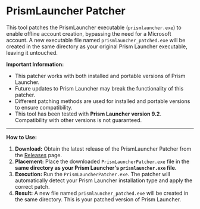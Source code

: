 # PrismLauncher Patcher

This tool patches the PrismLauncher executable (`prismlauncher.exe`) to enable offline account creation, bypassing the need for a Microsoft account.
A new executable file named `prismlauncher_patched.exe` will be created in the same directory as your original Prism Launcher executable, leaving it untouched.

**Important Information:**

* This patcher works with both installed and portable versions of Prism Launcher.
* Future updates to Prism Launcher may break the functionality of this patcher.
* Different patching methods are used for installed and portable versions to ensure compatibility.
* This tool has been tested with **Prism Launcher version 9.2**. Compatibility with other versions is not guaranteed.


---

**How to Use:**

1.  **Download:** Obtain the latest release of the PrismLauncher Patcher from the [Releases](https://github.com/D3MY-1/PrismLauncherPatcher/releases) page.
2.  **Placement:** Place the downloaded `PrismLauncherPatcher.exe` file in the **same directory as your Prism Launcher's `prismlauncher.exe` file.**
3.  **Execution:** Run the `PrismLauncherPatcher.exe`. The patcher will automatically detect your Prism Launcher installation type and apply the correct patch.
4.  **Result:** A new file named `prismlauncher_patched.exe` will be created in the same directory. This is your patched version of Prism Launcher.
